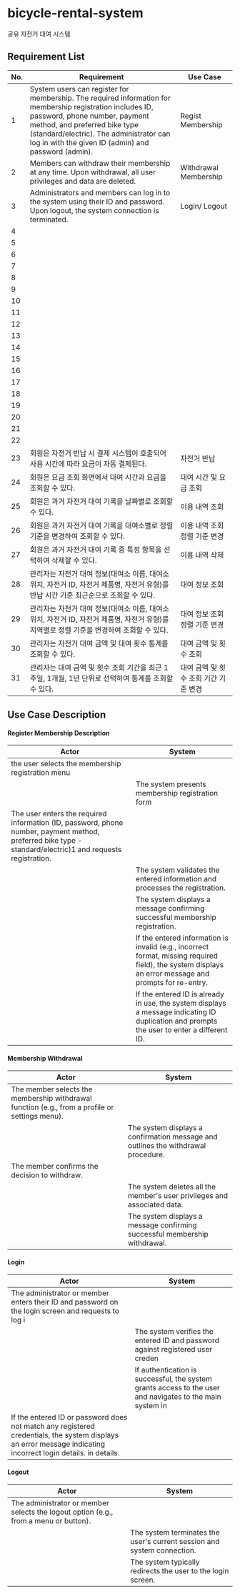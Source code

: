 # bicycle-rental-system

공유 자전거 대여 시스템

## Requirement List

| No. | Requirement | Use Case |
| --- | ----------- | -------- |
| 1 | System users can register for membership. The required information for membership registration includes ID, password, phone number, payment method, and preferred bike type (standard/electric). The administrator can log in with the given ID (admin) and password (admin). | Regist Membership |
| 2 | Members can withdraw their membership at any time. Upon withdrawal, all user privileges and data are deleted. | Withdrawal Membership |
| 3 | Administrators and members can log in to the system using their ID and password. Upon logout, the system connection is terminated. | Login/ Logout |
| 4 | | |
| 5 | | |
| 6 | | |
| 7 | | |
| 8 | | |
| 9 | | |
| 10 | | |
| 11 | | |
| 12 | | |
| 13 | | |
| 14 | | |
| 15 | | |
| 16 | | |
| 17 | | |
| 18 | | |
| 19 | | |
| 20 | | |
| 21 | | |
| 22 | | |
| 23 | 회원은 자전거 반납 시 결제 시스템이 호출되어 사용 시간에 따라 요금이 자동 결제된다. | 자전거 반납 |
| 24 | 회원은 요금 조회 화면에서 대여 시간과 요금을 조회할 수 있다. | 대여 시간 및 요금 조회 |
| 25 | 회원은 과거 자전거 대여 기록을 날짜별로 조회할 수 있다. | 이용 내역 조회 |
| 26 | 회원은 과거 자전거 대여 기록을 대여소별로 정렬 기준을 변경하여 조회할 수 있다. | 이용 내역 조회 정렬 기준 변경 |
| 27 | 회원은 과거 자전거 대여 기록 중 특정 항목을 선택하여 삭제할 수 있다. | 이용 내역 삭제 |
| 28 | 관리자는 자전거 대여 정보(대여소 이름, 대여소 위치, 자전거 ID, 자전거 제품명, 자전거 유형)를 반납 시간 기준 최근순으로 조회할 수 있다. | 대여 정보 조회 |
| 29 | 관리자는 자전거 대여 정보(대여소 이름, 대여소 위치, 자전거 ID, 자전거 제품명, 자전거 유형)를 지역별로 정렬 기준을 변경하여 조회할 수 있다. | 대여 정보 조회 정렬 기준 변경 |
| 30 | 관리자는 자전거 대여 금액 및 대여 횟수 통계를 조회할 수 있다. | 대여 금액 및 횟수 조회 |
| 31 | 관리자는 대여 금액 및 횟수 조회 기간을 최근 1주일, 1개월, 1년 단위로 선택하여 통계를 조회할 수 있다. | 대여 금액 및 횟수 조회 기간 기준 변경 |

## Use Case Description

#### Register Membership Description

| Actor | System |
| ----- | ------ |
| the user selects the membership registration menu | |
| | The system presents membership registration form |
| The user enters the required information (ID, password, phone number, payment method, preferred bike type - standard/electric)1 and requests registration. | |
| | The system validates the entered information and processes the registration. |
| | The system displays a message confirming successful membership registration. |
| | If the entered information is invalid (e.g., incorrect format, missing required field), the system displays an error message and prompts for re-entry. |
| | If the entered ID is already in use, the system displays a message indicating ID duplication and prompts the user to enter a different ID. |

#### Membership Withdrawal

| Actor | System |
| ----- | ------ |
| The member selects the membership withdrawal function (e.g., from a profile or settings menu). | |
| | The system displays a confirmation message and outlines the withdrawal procedure. |
| The member confirms the decision to withdraw. | |
| | The system deletes all the member's user privileges and associated data. |
| | The system displays a message confirming successful membership withdrawal. |

#### Login

| Actor | System |
| ----- | ------ |
| The administrator or member enters their ID and password on the login screen and requests to log i | |
| | The system verifies the entered ID and password against registered user creden |
| | If authentication is successful, the system grants access to the user and navigates to the main system in |
| If the entered ID or password does not match any registered credentials, the system displays an error message indicating incorrect login details. in details. | |

#### Logout

| Actor | System |
| ----- | ------ |
| The administrator or member selects the logout option (e.g., from a menu or button). | |
| | The system terminates the user's current session and system connection. |
| | The system typically redirects the user to the login screen. |